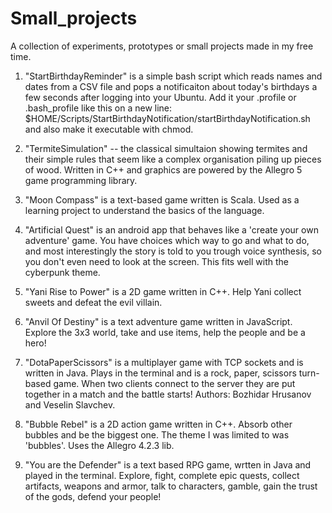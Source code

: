 # Small_projects
A collection of experiments, prototypes or small projects made in my free time.

1. "StartBirthdayReminder" is a simple bash script which reads names and dates from a CSV file and pops a notificaiton about today's birthdays a few seconds after logging into your Ubuntu. Add it your .profile or .bash_profile like this on a new line:
$HOME/Scripts/StartBirthdayNotification/startBirthdayNotification.sh
and also make it executable with chmod.

2. "TermiteSimulation" -- the classical simultaion showing termites and their simple rules that seem like a complex organisation piling up pieces of wood. Written in C++ and graphics are powered by the Allegro 5 game programming library.

3. "Moon Compass" is a text-based game written is Scala. Used as a learning project to understand the basics of the language.

4. "Artificial Quest" is an android app that behaves like a 'create your own adventure' game. You have choices which way to go and what to do, and most interestingly the story is told to you trough voice synthesis, so you don't even need to look at the screen. This fits well with the cyberpunk theme.

5. "Yani Rise to Power" is a 2D game written in C++. Help Yani collect sweets and defeat the evil villain.

6. "Anvil Of Destiny" is a text adventure game written in JavaScript. Explore the 3x3 world, take and use items, help the people and be a hero!

7. "DotaPaperScissors" is a multiplayer game with TCP sockets and is written in Java. Plays in the terminal and is a rock, paper, scissors turn-based game. When two clients connect to the server they are put together in a match and the battle starts! Authors: Bozhidar Hrusanov and Veselin Slavchev.

8. "Bubble Rebel" is a 2D action game written in C++. Absorb other bubbles and be the biggest one. The theme I was limited to was 'bubbles'. Uses the Allegro 4.2.3 lib.

9. "You are the Defender" is a text based RPG game, wrtten in Java and played in the terminal. Explore, fight, complete epic quests, collect artifacts, weapons and armor, talk to characters, gamble, gain the trust of the gods, defend your people!
